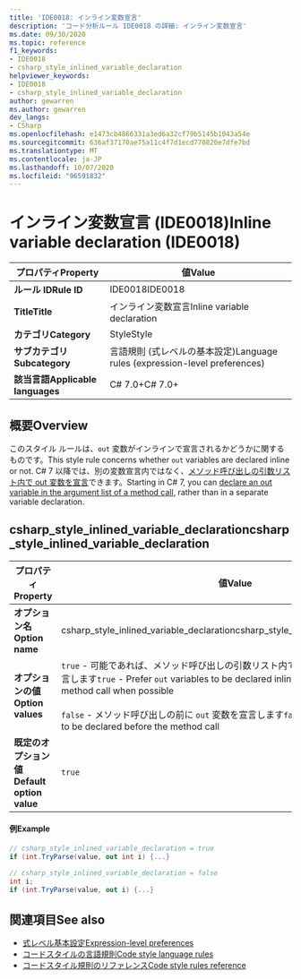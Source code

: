 ```yaml
---
title: 'IDE0018: インライン変数宣言'
description: 'コード分析ルール IDE0018 の詳細: インライン変数宣言'
ms.date: 09/30/2020
ms.topic: reference
f1_keywords:
- IDE0018
- csharp_style_inlined_variable_declaration
helpviewer_keywords:
- IDE0018
- csharp_style_inlined_variable_declaration
author: gewarren
ms.author: gewarren
dev_langs:
- CSharp
ms.openlocfilehash: e1473cb4866331a3ed6a32cf79b5145b1043a54e
ms.sourcegitcommit: 636af37170ae75a11c4f7d1ecd770820e7dfe7bd
ms.translationtype: MT
ms.contentlocale: ja-JP
ms.lasthandoff: 10/07/2020
ms.locfileid: "96591832"
---
```

# <a name="inline-variable-declaration-ide0018"></a><span data-ttu-id="43b82-103">インライン変数宣言 (IDE0018)</span><span class="sxs-lookup"><span data-stu-id="43b82-103">Inline variable declaration (IDE0018)</span></span>

|<span data-ttu-id="43b82-104">プロパティ</span><span class="sxs-lookup"><span data-stu-id="43b82-104">Property</span></span>|<span data-ttu-id="43b82-105">値</span><span class="sxs-lookup"><span data-stu-id="43b82-105">Value</span></span>|
|-|-|
| <span data-ttu-id="43b82-106">**ルール ID**</span><span class="sxs-lookup"><span data-stu-id="43b82-106">**Rule ID**</span></span> | <span data-ttu-id="43b82-107">IDE0018</span><span class="sxs-lookup"><span data-stu-id="43b82-107">IDE0018</span></span> |
| <span data-ttu-id="43b82-108">**Title**</span><span class="sxs-lookup"><span data-stu-id="43b82-108">**Title**</span></span> | <span data-ttu-id="43b82-109">インライン変数宣言</span><span class="sxs-lookup"><span data-stu-id="43b82-109">Inline variable declaration</span></span> |
| <span data-ttu-id="43b82-110">**カテゴリ**</span><span class="sxs-lookup"><span data-stu-id="43b82-110">**Category**</span></span> | <span data-ttu-id="43b82-111">Style</span><span class="sxs-lookup"><span data-stu-id="43b82-111">Style</span></span> |
| <span data-ttu-id="43b82-112">**サブカテゴリ**</span><span class="sxs-lookup"><span data-stu-id="43b82-112">**Subcategory**</span></span> | <span data-ttu-id="43b82-113">言語規則 (式レベルの基本設定)</span><span class="sxs-lookup"><span data-stu-id="43b82-113">Language rules (expression-level preferences)</span></span> |
| <span data-ttu-id="43b82-114">**該当言語**</span><span class="sxs-lookup"><span data-stu-id="43b82-114">**Applicable languages**</span></span> | <span data-ttu-id="43b82-115">C# 7.0+</span><span class="sxs-lookup"><span data-stu-id="43b82-115">C# 7.0+</span></span> |

## <a name="overview"></a><span data-ttu-id="43b82-116">概要</span><span class="sxs-lookup"><span data-stu-id="43b82-116">Overview</span></span>

<span data-ttu-id="43b82-117">このスタイル ルールは、`out` 変数がインラインで宣言されるかどうかに関するものです。</span><span class="sxs-lookup"><span data-stu-id="43b82-117">This style rule concerns whether `out` variables are declared inline or not.</span></span> <span data-ttu-id="43b82-118">C# 7 以降では、別の変数宣言内ではなく、[メソッド呼び出しの引数リスト内で out 変数を宣言](../../../csharp/language-reference/keywords/out-parameter-modifier.md#calling-a-method-with-an-out-argument)できます。</span><span class="sxs-lookup"><span data-stu-id="43b82-118">Starting in C# 7, you can [declare an out variable in the argument list of a method call](../../../csharp/language-reference/keywords/out-parameter-modifier.md#calling-a-method-with-an-out-argument), rather than in a separate variable declaration.</span></span>

## <a name="csharp_style_inlined_variable_declaration"></a><span data-ttu-id="43b82-119">csharp_style_inlined_variable_declaration</span><span class="sxs-lookup"><span data-stu-id="43b82-119">csharp_style_inlined_variable_declaration</span></span>

|<span data-ttu-id="43b82-120">プロパティ</span><span class="sxs-lookup"><span data-stu-id="43b82-120">Property</span></span>|<span data-ttu-id="43b82-121">値</span><span class="sxs-lookup"><span data-stu-id="43b82-121">Value</span></span>|
|-|-|
| <span data-ttu-id="43b82-122">**オプション名**</span><span class="sxs-lookup"><span data-stu-id="43b82-122">**Option name**</span></span> | <span data-ttu-id="43b82-123">csharp_style_inlined_variable_declaration</span><span class="sxs-lookup"><span data-stu-id="43b82-123">csharp_style_inlined_variable_declaration</span></span>
| <span data-ttu-id="43b82-124">**オプションの値**</span><span class="sxs-lookup"><span data-stu-id="43b82-124">**Option values**</span></span> | <span data-ttu-id="43b82-125">`true` - 可能であれば、メソッド呼び出しの引数リスト内で `out` 変数をインラインで宣言します</span><span class="sxs-lookup"><span data-stu-id="43b82-125">`true` - Prefer `out` variables to be declared inline in the argument list of a method call when possible</span></span><br /><br /><span data-ttu-id="43b82-126">`false` - メソッド呼び出しの前に `out` 変数を宣言します</span><span class="sxs-lookup"><span data-stu-id="43b82-126">`false` - Prefer `out` variables to be declared before the method call</span></span> |
| <span data-ttu-id="43b82-127">**既定のオプション値**</span><span class="sxs-lookup"><span data-stu-id="43b82-127">**Default option value**</span></span> | `true` |

#### <a name="example"></a><span data-ttu-id="43b82-128">例</span><span class="sxs-lookup"><span data-stu-id="43b82-128">Example</span></span>

```csharp
// csharp_style_inlined_variable_declaration = true
if (int.TryParse(value, out int i) {...}

// csharp_style_inlined_variable_declaration = false
int i;
if (int.TryParse(value, out i) {...}
```

## <a name="see-also"></a><span data-ttu-id="43b82-129">関連項目</span><span class="sxs-lookup"><span data-stu-id="43b82-129">See also</span></span>

- [<span data-ttu-id="43b82-130">式レベル基本設定</span><span class="sxs-lookup"><span data-stu-id="43b82-130">Expression-level preferences</span></span>](expression-level-preferences.md)
- [<span data-ttu-id="43b82-131">コードスタイルの言語規則</span><span class="sxs-lookup"><span data-stu-id="43b82-131">Code style language rules</span></span>](language-rules.md)
- [<span data-ttu-id="43b82-132">コードスタイル規則のリファレンス</span><span class="sxs-lookup"><span data-stu-id="43b82-132">Code style rules reference</span></span>](index.md)
